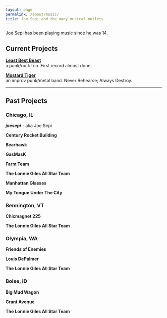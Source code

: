 ```yaml
---
layout: page
permalink: /about/music/
title: Joe Sepi and the many musical outlets
---
```


Joe Sepi has been playing music since he was 14.

## Current Projects

**[Least Best Beast](http://leastbestbeast.com)**<br>
a punk/rock trio. First record almost done.

**[Mustard Tiger](http://mustardtiger.rocks)**<br>
an improv punk/metal band. Never Rehearse; Always Destroy.

---

## Past Projects

### Chicago, IL

***joesepi*** - aka Joe Sepi

**Century Rocket Building**

**Bearhawk**

**GasMasK**

**Farm Team**

**The Lonnie Giles All Star Team**

**Manhattan Glasses**

**My Tongue Under The City**

### Bennington, VT

**Chicmagnet 225**

**The Lonnie Giles All Star Team**

### Olympia, WA

**Friends of Enemies**

**Louis DePalmer**

**The Lonnie Giles All Star Team**

### Boise, ID

**Big Mud Wagon**

**Grant Avenue**

**The Lonnie Giles All Star Team**


